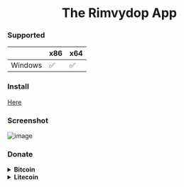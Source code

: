 <h1 align="center">
The Rimvydop App
</h1>

### Supported
|           | x86 | x64    |
| --------- | --- | ------ |
| Windows   | ✅  | ✅    |

### Install
[Here](https://github.com/SLXUniverse/TheRimvydopApp/releases)

### Screenshot
![image](https://github.com/SLXUniverse/TheRimvydopApp/assets/109912460/2714963e-b247-4f31-a862-f87a27fe6cc0)

### Donate
<details>
<summary><b>Bitcoin</summary>
  
```
bc1qqusynns3mnhvmhv9u5m5wp5gq37tl2sfksu9zr
```
</details>
<details>
<summary><b>Litecoin</summary>
  
```
LWuSFmmrRgd29L3DUFHiXMWo85rNhpGa57
```
</details>
